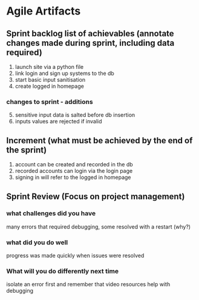# Agile Artifacts #
## Sprint backlog list of achievables (annotate changes made during sprint, including data required)
1. launch site via a python file
2. link login and sign up systems to the db
3. start basic input sanitisation
4. create logged in homepage
### changes to sprint - additions ###
5. sensitive input data is salted before db insertion
6. inputs values are rejected if invalid
## Increment (what must be achieved by the end of the sprint) ##
1. account can be created and recorded in the db
2. recorded accounts can login via the login page
3. signing in will refer to the logged in homepage
## Sprint Review (Focus on project management)
### what challenges did you have ###
many errors that required debugging, some resolved with a restart (why?)
### what did you do well ###
progress was made quickly when issues were resolved
### What will you do differently next time ###
isolate an error first and remember that video resources help with debugging
